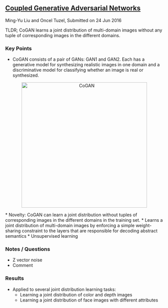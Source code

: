 ## [Coupled Generative Adversarial Networks](https://arxiv.org/abs/1606.07536)
Ming-Yu Liu and Oncel Tuzel, Submitted on 24 Jun 2016

TLDR; CoGAN learns a joint distribution of multi-domain images without any tuple of corresponding images in the different domains.

### Key Points
* CoGAN consists of a pair of GANs: GAN1 and GAN2. Each has a generative model for synthesizing realistic images in one domain and a discriminative model for classifying whether an image is real or synthesized.
<p align="center">
<img src="https://github.com/gcunhase/PaperNotes/blob/master/notes/imgs/CoGAN.png" width="400" alt="CoGAN">
</p>
* Novelty: CoGAN can learn a joint distribution without tuples of corresponding images in the different domains in the training set.
* Learns a joint distribution of multi-domain images by enforcing a simple weight-sharing constraint to the layers that are responsible for decoding abstract semantics
* Unsupervised learning

### Notes / Questions
* Z vector noise
* Comment
<!---
* If we can find a way to apply CoGAN to language models, we can tackle translation problems. Sentence correction could be seen as a monolingual translation where the 2 different domains are the correct and wrong english.
-->

### Results
* Applied to several joint distribution learning tasks:
  - Learning a joint distribution of color and depth images
  - Learning a joint distribution of face images with different attributes
  
